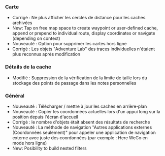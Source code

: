 
### Carte
- Corrigé : Ne plus afficher les cercles de distance pour les caches archivées
- New: Tap on free map space to create waypoint or user-defined cache, append or prepend to individual route, display coordinates or navigate (depending on context)
- Nouveauté : Option pour supprimer les cartes hors ligne
- Corrigé : Les objets "Adventure Lab" des traces individuelles n'étaient plus reconnus après modification

### Détails de la cache
- Modifié : Suppression de la vérification de la limite de taille lors du stockage des points de passage dans les notes personnelles

### Général
- Nouveauté : Télécharger / mettre à jour les caches en arrière-plan
- Nouveauté : Copier les coordonnées actuelles lors d'un appui long sur la position depuis l'écran d'accueil
- Corrigé : le nombre d'objets était absent des résultats de recherche
- Nouveauté : La méthode de navigation "Autres applications externes (Coordonnées seulement)" pour appeler une application de navigation externe avec juste des coordonnées (par exemple : Here WeGo en mode hors ligne)
- New: Posibility to build nested filters
